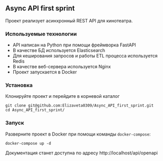 ## Async API first sprint

Проект реализует асинхронный REST API для кинотеатра.

### Используемые технологии
- API написан на Python при помощи фреймворка FastAPI
- В качестве БД используется Elasticsearch
- Для кеширования запросов и работы ETL процесса используется Redis
- В качестве веб-сервера используется Nginx
- Проект запускается в Docker
### Установка

Клонируйте проект и перейдите в корневой каталог

```shell
git clone git@github.com:Elizaveta0309/Async_API_first_sprint.git
cd Async_API_first_sprint/
```

### Запуск

Разверните проект в Docker при помощи команды `docker-compose`:
```shell
docker-compose up -d
```

Документация станет доступна по адресу http://localhost/api/openapi